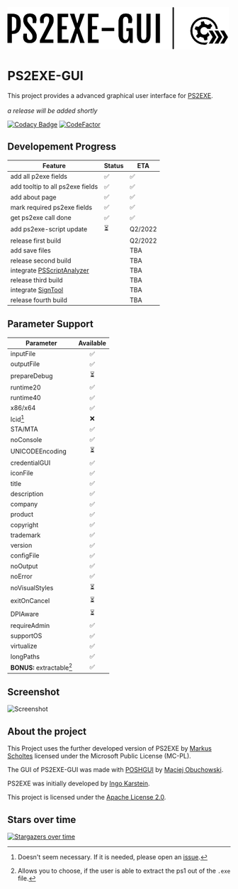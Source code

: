 ![Logo](https://github.com/Hope-IT-Works/PS2EXE-GUI/blob/main/resources/graphics/logo/logo_header_small.png?raw=true)

# PS2EXE-GUI
This project provides a advanced graphical user interface for [PS2EXE](https://github.com/MScholtes/TechNet-Gallery/tree/master/PS2EXE-GUI).<br><br>
_a release will be added shortly_

[![Codacy Badge](https://api.codacy.com/project/badge/Grade/fc8ed47195754619a1c99179ba1e11a7)](https://app.codacy.com/manual/Hope-IT-Works/PS2EXE-GUI?utm_source=github.com&utm_medium=referral&utm_content=Hope-IT-Works/PS2EXE-GUI&utm_campaign=Badge_Grade_Settings)
[![CodeFactor](https://www.codefactor.io/repository/github/hope-it-works/ps2exe-gui/badge)](https://www.codefactor.io/repository/github/hope-it-works/ps2exe-gui)

## Developement Progress
| Feature                          | Status | ETA |
|----------------------------------|--------|-----|
| add all p2exe fields             | ✅     | ✅ |
| add tooltip to all ps2exe fields | ✅     | ✅ |
| add about page                   | ✅     | ✅ |
| mark required ps2exe fields      | ✅     | ✅ |
| get ps2exe call done             | ✅     | ✅ |
| add ps2exe-script update         | ⏳     | Q2/2022 |
| release first build              |        | Q2/2022 |
| add save files                   |        | TBA |
| release second build             |        | TBA |
| integrate [PSScriptAnalyzer](https://github.com/PowerShell/PSScriptAnalyzer) |  | TBA |
| release third build              |        | TBA |
| integrate [SignTool](https://docs.microsoft.com/de-de/dotnet/framework/tools/signtool-exe) |  | TBA |
| release fourth build             |        | TBA |

## Parameter Support
| Parameter | Available |
| --- | :---: |
| inputFile | ✅ |
| outputFile | ✅ |
| prepareDebug | ⏳ |
| runtime20 | ✅ |
| runtime40 | ✅ |
| x86/x64 | ✅ |
| lcid[^lcid-not-necessary] | ❌ |
| STA/MTA | ✅ |
| noConsole | ✅ |
| UNICODEEncoding | ⏳ |
| credentialGUI | ✅ |
| iconFile | ✅ |
| title | ✅ |
| description | ✅ |
| company | ✅ |
| product | ✅ |
| copyright | ✅ |
| trademark | ✅ |
| version | ✅ |
| configFile | ✅ |
| noOutput | ✅ |
| noError | ✅ |
| noVisualStyles | ⏳ |
| exitOnCancel | ⏳ |
| DPIAware | ⏳ |
| requireAdmin | ✅ |
| supportOS | ✅ |
| virtualize | ✅ |
| longPaths | ✅ |
| **BONUS:** extractable[^extractable] | ✅ |

[^lcid-not-necessary]: Doesn't seem necessary. If it is needed, please open an [issue](https://github.com/Hope-IT-Works/PS2EXE-GUI/issues/new?assignees=&labels=enhancement&template=feature_request.md&title=lcid-parameter%20is%20necessary).
[^extractable]: Allows you to choose, if the user is able to extract the ps1 out of the `.exe` file.

## Screenshot
![Screenshot](https://i.gyazo.com/92f58f0ce691f38e6042537b1a938afd.png)

## About the project
This Project uses the further developed version of PS2EXE by [Markus Scholtes](https://github.com/MScholtes) licensed under the Microsoft Public License (MC-PL).

The GUI of PS2EXE-GUI was made with [POSHGUI](https://poshgui.com) by [Maciej Obuchowski](https://twitter.com/poshgui).

PS2EXE was initially developed by [Ingo Karstein](https://github.com/ikarstein).

This project is licensed under the [Apache License 2.0](https://github.com/Hope-IT-Works/PS2EXE-GUI/blob/main/LICENSE).

## Stars over time
[![Stargazers over time](https://starchart.cc/Hope-IT-Works/PS2EXE-GUI.svg)](https://starchart.cc/Hope-IT-Works/PS2EXE-GUI)
